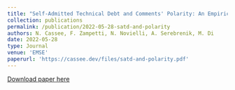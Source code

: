 ```yaml
---
title: "Self-Admitted Technical Debt and Comments' Polarity: An Empirical Study"
collection: publications
permalink: /publication/2022-05-28-satd-and-polarity
authors: N. Cassee, F. Zampetti, N. Novielli, A. Serebrenik, M. Di
date: 2022-05-28
type: Journal
venue: 'EMSE'
paperurl: 'https://cassee.dev/files/satd-and-polarity.pdf'
---
```


<a href='https://cassee.dev/files/satd-and-polarity.pdf'>Download paper here</a>
